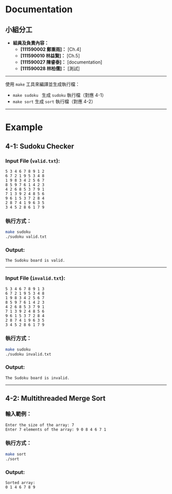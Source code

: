 # Documentation


## **小組分工**
- **組員及負責內容：**
  - **[111590002 鄭重雨]：** [Ch.4]
  - **[111590010 林益賢]：** [Ch.5]
  - **[111590027 陳睿泰]：** [documentation]
  - **[111590028 林柏儒]：** [測試]

---


使用 `make` 工具來編譯並生成執行檔：

- `make sudoku ` 生成 `sudoku` 執行檔（對應 4-1）
- `make sort` 生成 `sort` 執行檔（對應 4-2）

---

# Example

## 4-1: Sudoku Checker

### Input File (`valid.txt`):
```plaintext
5 3 4 6 7 8 9 1 2
6 7 2 1 9 5 3 4 8
1 9 8 3 4 2 5 6 7
8 5 9 7 6 1 4 2 3
4 2 6 8 5 3 7 9 1
7 1 3 9 2 4 8 5 6
9 6 1 5 3 7 2 8 4
2 8 7 4 1 9 6 3 5
3 4 5 2 8 6 1 7 9
```

### 執行方式：
```bash
make sudoku
./sudoku valid.txt
```

### Output:
```plaintext
The Sudoku board is valid.
```

---

### Input File (`invalid.txt`):
```plaintext
5 3 4 6 7 8 9 1 3
6 7 2 1 9 5 3 4 8
1 9 8 3 4 2 5 6 7
8 5 9 7 6 1 4 2 3
4 2 6 8 5 3 7 9 1
7 1 3 9 2 4 8 5 6
9 6 1 5 3 7 2 8 4
2 8 7 4 1 9 6 3 5
3 4 5 2 8 6 1 7 9
```

### 執行方式：
```bash
make sudoku
./sudoku invalid.txt
```

### Output:
```plaintext
The Sudoku board is invalid.
```

---

## 4-2: Multithreaded Merge Sort

### 輸入範例：
```plaintext
Enter the size of the array: 7
Enter 7 elements of the array: 9 0 8 4 6 7 1
```

### 執行方式：
```bash
make sort
./sort
```

### Output:
```plaintext
Sorted array:
0 1 4 6 7 8 9
```

